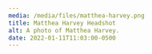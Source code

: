 ```yaml
---
media: /media/files/matthea-harvey.png
title: Matthea Harvey Headshot
alt: A photo of Matthea Harvey.
date: 2022-01-11T11:03:00-0500
---
```


